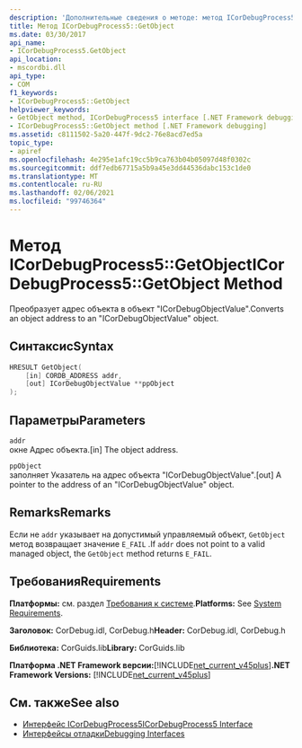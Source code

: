 ```yaml
---
description: 'Дополнительные сведения о методе: метод ICorDebugProcess5:: GetObject'
title: Метод ICorDebugProcess5::GetObject
ms.date: 03/30/2017
api_name:
- ICorDebugProcess5.GetObject
api_location:
- mscordbi.dll
api_type:
- COM
f1_keywords:
- ICorDebugProcess5::GetObject
helpviewer_keywords:
- GetObject method, ICorDebugProcess5 interface [.NET Framework debugging]
- ICorDebugProcess5::GetObject method [.NET Framework debugging]
ms.assetid: c8111502-5a20-447f-9dc2-76e8acd7ed5a
topic_type:
- apiref
ms.openlocfilehash: 4e295e1afc19cc5b9ca763b04b05097d48f0302c
ms.sourcegitcommit: ddf7edb67715a5b9a45e3dd44536dabc153c1de0
ms.translationtype: MT
ms.contentlocale: ru-RU
ms.lasthandoff: 02/06/2021
ms.locfileid: "99746364"
---
```

# <a name="icordebugprocess5getobject-method"></a><span data-ttu-id="04ff4-103">Метод ICorDebugProcess5::GetObject</span><span class="sxs-lookup"><span data-stu-id="04ff4-103">ICorDebugProcess5::GetObject Method</span></span>

<span data-ttu-id="04ff4-104">Преобразует адрес объекта в объект "ICorDebugObjectValue".</span><span class="sxs-lookup"><span data-stu-id="04ff4-104">Converts an object address to an "ICorDebugObjectValue" object.</span></span>  
  
## <a name="syntax"></a><span data-ttu-id="04ff4-105">Синтаксис</span><span class="sxs-lookup"><span data-stu-id="04ff4-105">Syntax</span></span>  
  
```cpp  
HRESULT GetObject(  
    [in] CORDB_ADDRESS addr,
    [out] ICorDebugObjectValue **ppObject  
);  
```  
  
## <a name="parameters"></a><span data-ttu-id="04ff4-106">Параметры</span><span class="sxs-lookup"><span data-stu-id="04ff4-106">Parameters</span></span>  

 `addr`  
 <span data-ttu-id="04ff4-107">окне Адрес объекта.</span><span class="sxs-lookup"><span data-stu-id="04ff4-107">[in] The object address.</span></span>  
  
 `ppObject`  
 <span data-ttu-id="04ff4-108">заполняет Указатель на адрес объекта "ICorDebugObjectValue".</span><span class="sxs-lookup"><span data-stu-id="04ff4-108">[out] A pointer to the address of an  "ICorDebugObjectValue" object.</span></span>  
  
## <a name="remarks"></a><span data-ttu-id="04ff4-109">Remarks</span><span class="sxs-lookup"><span data-stu-id="04ff4-109">Remarks</span></span>  

 <span data-ttu-id="04ff4-110">Если не `addr` указывает на допустимый управляемый объект, `GetObject` метод возвращает значение `E_FAIL` .</span><span class="sxs-lookup"><span data-stu-id="04ff4-110">If `addr` does not point to a valid managed object, the `GetObject` method returns `E_FAIL`.</span></span>  
  
## <a name="requirements"></a><span data-ttu-id="04ff4-111">Требования</span><span class="sxs-lookup"><span data-stu-id="04ff4-111">Requirements</span></span>  

 <span data-ttu-id="04ff4-112">**Платформы:** см. раздел [Требования к системе](../../get-started/system-requirements.md).</span><span class="sxs-lookup"><span data-stu-id="04ff4-112">**Platforms:** See [System Requirements](../../get-started/system-requirements.md).</span></span>  
  
 <span data-ttu-id="04ff4-113">**Заголовок:** CorDebug.idl, CorDebug.h</span><span class="sxs-lookup"><span data-stu-id="04ff4-113">**Header:** CorDebug.idl, CorDebug.h</span></span>  
  
 <span data-ttu-id="04ff4-114">**Библиотека:** CorGuids.lib</span><span class="sxs-lookup"><span data-stu-id="04ff4-114">**Library:** CorGuids.lib</span></span>  
  
 <span data-ttu-id="04ff4-115">**Платформа .NET Framework версии:**[!INCLUDE[net_current_v45plus](../../../../includes/net-current-v45plus-md.md)]</span><span class="sxs-lookup"><span data-stu-id="04ff4-115">**.NET Framework Versions:** [!INCLUDE[net_current_v45plus](../../../../includes/net-current-v45plus-md.md)]</span></span>  
  
## <a name="see-also"></a><span data-ttu-id="04ff4-116">См. также</span><span class="sxs-lookup"><span data-stu-id="04ff4-116">See also</span></span>

- [<span data-ttu-id="04ff4-117">Интерфейс ICorDebugProcess5</span><span class="sxs-lookup"><span data-stu-id="04ff4-117">ICorDebugProcess5 Interface</span></span>](icordebugprocess5-interface.md)
- [<span data-ttu-id="04ff4-118">Интерфейсы отладки</span><span class="sxs-lookup"><span data-stu-id="04ff4-118">Debugging Interfaces</span></span>](debugging-interfaces.md)
